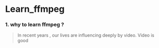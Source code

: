 # Learn_ffmpeg
### 1. why to learn ffmpeg ?
> In recent years , our lives are influencing deeply by video. 
> Video is good


